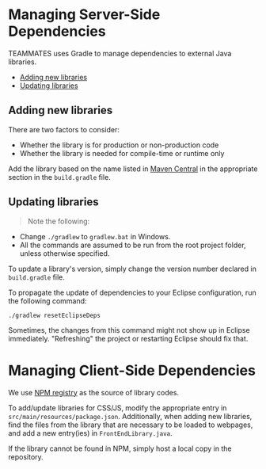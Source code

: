 
# Managing Server-Side Dependencies

TEAMMATES uses Gradle to manage dependencies to external Java libraries.

- [Adding new libraries](#adding-new-libraries)
- [Updating libraries](#updating-libraries)

## Adding new libraries

There are two factors to consider:
- Whether the library is for production or non-production code
- Whether the library is needed for compile-time or runtime only

Add the library based on the name listed in [Maven Central](http://search.maven.org) in the appropriate section in the `build.gradle` file.

## Updating libraries

> Note the following:
- Change `./gradlew` to `gradlew.bat` in Windows.
- All the commands are assumed to be run from the root project folder, unless otherwise specified.

To update a library's version, simply change the version number declared in `build.gradle` file.

To propagate the update of dependencies to your Eclipse configuration, run the following command:

`./gradlew resetEclipseDeps`

Sometimes, the changes from this command might not show up in Eclipse immediately. "Refreshing" the project or restarting Eclipse should fix that.

# Managing Client-Side Dependencies

We use [NPM registry](https://www.npmjs.com) as the source of library codes.

To add/update libraries for CSS/JS, modify the appropriate entry in `src/main/resources/package.json`.
Additionally, when adding new libraries, find the files from the library that are necessary to be loaded to webpages, and add a new entry(ies) in `FrontEndLibrary.java`.

If the library cannot be found in NPM, simply host a local copy in the repository.
